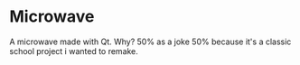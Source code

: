 # Microwave
A microwave made with Qt. Why? 50% as a joke 50% because it's a classic school project i wanted to remake.
